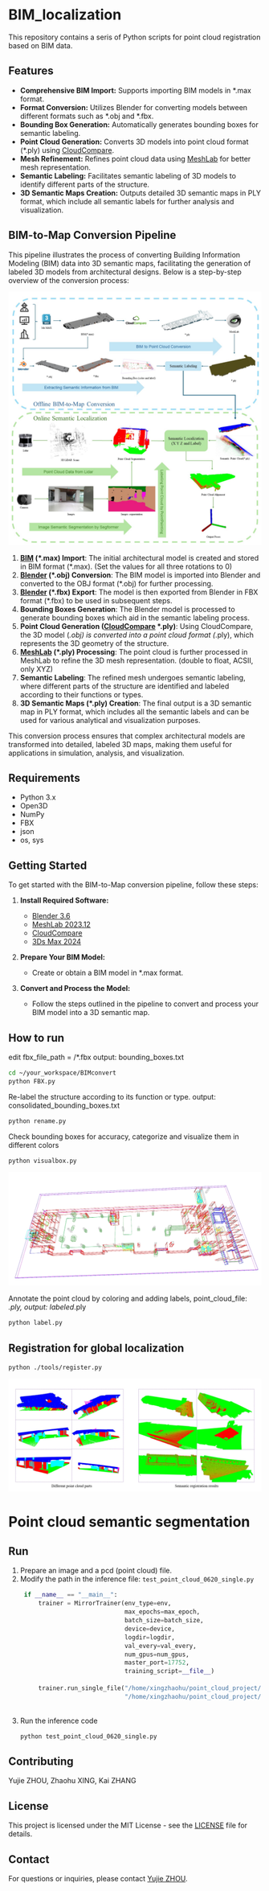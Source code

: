 # BIM_localization

This repository contains a seris of Python scripts for point cloud registration based on BIM data.

## Features

- **Comprehensive BIM Import:** Supports importing BIM models in *.max format.
- **Format Conversion:** Utilizes Blender for converting models between different formats such as *.obj and *.fbx.
- **Bounding Box Generation:** Automatically generates bounding boxes for semantic labeling.
- **Point Cloud Generation:** Converts 3D models into point cloud format (*.ply) using [CloudCompare](https://www.danielgm.net/cc/).
- **Mesh Refinement:** Refines point cloud data using [MeshLab](http://www.meshlab.net/) for better mesh representation.
- **Semantic Labeling:** Facilitates semantic labeling of 3D models to identify different parts of the structure.
- **3D Semantic Maps Creation:** Outputs detailed 3D semantic maps in PLY format, which include all semantic labels for further analysis and visualization.


## BIM-to-Map Conversion Pipeline

This pipeline illustrates the process of converting Building Information Modeling (BIM) data into 3D semantic maps, facilitating the generation of labeled 3D models from architectural designs. Below is a step-by-step overview of the conversion process:

![BIM-to-Map Conversion Pipeline](BIMconvert/img/pipeline.jpg)

1. **[BIM](https://en.wikipedia.org/wiki/Building_information_modeling) (*.max) Import**: The initial architectural model is created and stored in BIM format (*.max). (Set the values for all three rotations to 0)
2. **[Blender](https://www.blender.org/) (*.obj) Conversion**: The BIM model is imported into Blender and converted to the OBJ format (*.obj) for further processing.
3. **[Blender](https://www.blender.org/) (*.fbx) Export**: The model is then exported from Blender in FBX format (*.fbx) to be used in subsequent steps.
4. **Bounding Boxes Generation**: The Blender model is processed to generate bounding boxes which aid in the semantic labeling process.
5. **Point Cloud Generation ([CloudCompare](https://www.danielgm.net/cc/) *.ply)**: Using CloudCompare, the 3D model (*.obj) is converted into a point cloud format (*.ply), which represents the 3D geometry of the structure.
6. **[MeshLab](http://www.meshlab.net/)  (*.ply) Processing**: The point cloud is further processed in MeshLab to refine the 3D mesh representation. (double to float, ACSII, only XYZ)
7. **Semantic Labeling**: The refined mesh undergoes semantic labeling, where different parts of the structure are identified and labeled according to their functions or types.
8. **3D Semantic Maps (*.ply) Creation**: The final output is a 3D semantic map in PLY format, which includes all the semantic labels and can be used for various analytical and visualization purposes.

This conversion process ensures that complex architectural models are transformed into detailed, labeled 3D maps, making them useful for applications in simulation, analysis, and visualization.


## Requirements

- Python 3.x
- Open3D
- NumPy
- FBX
- json
- os, sys

## Getting Started

To get started with the BIM-to-Map conversion pipeline, follow these steps:

1. **Install Required Software:**
    - [Blender 3.6](https://www.blender.org/download/)
    - [MeshLab 2023.12](http://www.meshlab.net/#download)
    - [CloudCompare](https://www.danielgm.net/cc/release/)
    - [3Ds Max 2024](https://www.autodesk.com/products/3ds-max/overview?term=1-YEAR&tab=subscription)

2. **Prepare Your BIM Model:**
   - Create or obtain a BIM model in *.max format.

3. **Convert and Process the Model:**
   - Follow the steps outlined in the pipeline to convert and process your BIM model into a 3D semantic map.

## How to run

edit fbx_file_path = /*.fbx
output: bounding_boxes.txt

```bash
cd ~/your_workspace/BIMconvert
python FBX.py
```

Re-label the structure according to its function or type.
output: consolidated_bounding_boxes.txt

```bash
python rename.py
```

Check bounding boxes for accuracy, categorize and visualize them in different colors

```bash
python visualbox.py
```

![Bounding Boxes](BIMconvert/img/bounding%20boxes.png)

Annotate the point cloud by coloring and adding labels, point_cloud_file: *.ply, output: labeled*.ply

```bash
python label.py
```

## Registration for global localization

```bash
python ./tools/register.py
```
![Registration](BIMconvert/img/registration3.png)

# Point cloud semantic segmentation


## Run

1. Prepare an image and a pcd (point cloud) file.
2. Modify the path in the inference file: ```test_point_cloud_0620_single.py```
   ```python
    if __name__ == "__main__":
        trainer = MirrorTrainer(env_type=env,
                                max_epochs=max_epoch,
                                batch_size=batch_size,
                                device=device,
                                logdir=logdir,
                                val_every=val_every,
                                num_gpus=num_gpus,
                                master_port=17752,
                                training_script=__file__)
        
        trainer.run_single_file("/home/xingzhaohu/point_cloud_project/2024_0624_data_test/img/KIN_3828.png", 
                                "/home/xingzhaohu/point_cloud_project/2024_0624_data_test/pcd/KIN_3828.pcd")
    
   ```
3. Run the inference code 
   ```python
   python test_point_cloud_0620_single.py
   ```


## Contributing

Yujie ZHOU, Zhaohu XING, Kai ZHANG

## License

This project is licensed under the MIT License - see the [LICENSE](LICENSE) file for details.

## Contact

For questions or inquiries, please contact [Yujie ZHOU](yzhou118@connect.hkust-gz.edu.cn).

